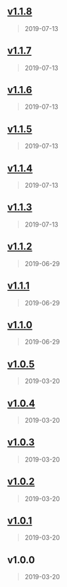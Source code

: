 
<a name="v1.1.8"></a>
## [v1.1.8](https://github.com/joshuatvernon/cbf/compare/v1.1.7...v1.1.8)

> 2019-07-13


<a name="v1.1.7"></a>
## [v1.1.7](https://github.com/joshuatvernon/cbf/compare/v1.1.6...v1.1.7)

> 2019-07-13


<a name="v1.1.6"></a>
## [v1.1.6](https://github.com/joshuatvernon/cbf/compare/v1.1.5...v1.1.6)

> 2019-07-13


<a name="v1.1.5"></a>
## [v1.1.5](https://github.com/joshuatvernon/cbf/compare/v1.1.4...v1.1.5)

> 2019-07-13


<a name="v1.1.4"></a>
## [v1.1.4](https://github.com/joshuatvernon/cbf/compare/v1.1.3...v1.1.4)

> 2019-07-13


<a name="v1.1.3"></a>
## [v1.1.3](https://github.com/joshuatvernon/cbf/compare/v1.1.2...v1.1.3)

> 2019-07-13


<a name="v1.1.2"></a>
## [v1.1.2](https://github.com/joshuatvernon/cbf/compare/v1.1.1...v1.1.2)

> 2019-06-29


<a name="v1.1.1"></a>
## [v1.1.1](https://github.com/joshuatvernon/cbf/compare/v1.1.0...v1.1.1)

> 2019-06-29


<a name="v1.1.0"></a>
## [v1.1.0](https://github.com/joshuatvernon/cbf/compare/v1.0.5...v1.1.0)

> 2019-06-29


<a name="v1.0.5"></a>
## [v1.0.5](https://github.com/joshuatvernon/cbf/compare/v1.0.4...v1.0.5)

> 2019-03-20


<a name="v1.0.4"></a>
## [v1.0.4](https://github.com/joshuatvernon/cbf/compare/v1.0.3...v1.0.4)

> 2019-03-20


<a name="v1.0.3"></a>
## [v1.0.3](https://github.com/joshuatvernon/cbf/compare/v1.0.2...v1.0.3)

> 2019-03-20


<a name="v1.0.2"></a>
## [v1.0.2](https://github.com/joshuatvernon/cbf/compare/v1.0.1...v1.0.2)

> 2019-03-20


<a name="v1.0.1"></a>
## [v1.0.1](https://github.com/joshuatvernon/cbf/compare/v1.0.0...v1.0.1)

> 2019-03-20


<a name="v1.0.0"></a>
## v1.0.0

> 2019-03-20

